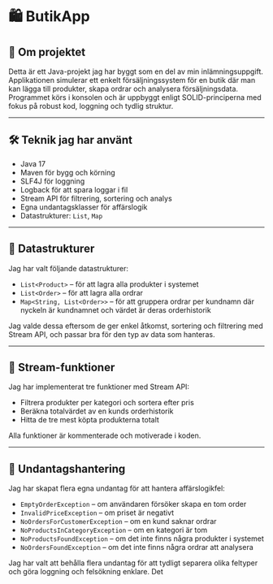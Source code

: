 # 🛍️ ButikApp

## 📌 Om projektet
Detta är ett Java-projekt jag har byggt som en del av min inlämningsuppgift.  
Applikationen simulerar ett enkelt försäljningssystem för en butik där man kan lägga till produkter, skapa ordrar och analysera försäljningsdata.  
Programmet körs i konsolen och är uppbyggt enligt SOLID-principerna med fokus på robust kod, loggning och tydlig struktur.

---

## 🛠️ Teknik jag har använt
- Java 17
- Maven för bygg och körning
- SLF4J för loggning
- Logback för att spara loggar i fil
- Stream API för filtrering, sortering och analys
- Egna undantagsklasser för affärslogik
- Datastrukturer: `List`, `Map`

---

## 🧱 Datastrukturer
Jag har valt följande datastrukturer:

- `List<Product>` – för att lagra alla produkter i systemet
- `List<Order>` – för att lagra alla ordrar
- `Map<String, List<Order>>` – för att gruppera ordrar per kundnamn där nyckeln är kundnamnet och värdet är deras orderhistorik

Jag valde dessa eftersom de ger enkel åtkomst, sortering och filtrering med Stream API, och passar bra för den typ av data som hanteras.

---

## 🔄 Stream-funktioner
Jag har implementerat tre funktioner med Stream API:

- Filtrera produkter per kategori och sortera efter pris
- Beräkna totalvärdet av en kunds orderhistorik
- Hitta de tre mest köpta produkterna totalt

Alla funktioner är kommenterade och motiverade i koden.

---

## 🚨 Undantagshantering
Jag har skapat flera egna undantag för att hantera affärslogikfel:

- `EmptyOrderException` – om användaren försöker skapa en tom order
- `InvalidPriceException` – om priset är negativt
- `NoOrdersForCustomerException` – om en kund saknar ordrar
- `NoProductsInCategoryException` – om en kategori är tom
- `NoProductsFoundException` – om det inte finns några produkter i systemet
- `NoOrdersFoundException` – om det inte finns några ordrar att analysera

Jag har valt att behålla flera undantag för att tydligt separera olika feltyper och göra loggning och felsökning enklare. Det